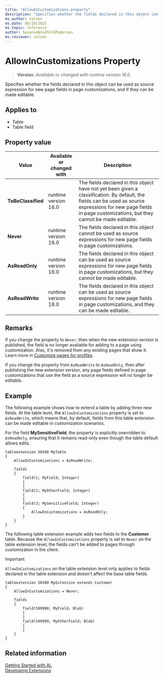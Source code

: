 ```yaml
---
title: "AllowInCustomizations property"
description: "Specifies whether the fields declared in this object can be used as source expression for new page fields in page customizations, and if they can be made editable."
ms.author: solsen
ms.date: 09/19/2025
ms.topic: reference
author: SusanneWindfeldPedersen
ms.reviewer: solsen
---
```

[//]: # (START>DO_NOT_EDIT)
[//]: # (IMPORTANT:Do not edit any of the content between here and the END>DO_NOT_EDIT.)
[//]: # (Any modifications should be made in the .xml files in the ModernDev repo.)
# AllowInCustomizations Property
> **Version**: _Available or changed with runtime version 16.0._

Specifies whether the fields declared in this object can be used as source expression for new page fields in page customizations, and if they can be made editable.

## Applies to
-   Table
-   Table field

## Property value

|Value|Available or changed with|Description|
|-----------|-----------|---------------------------------------|
|**ToBeClassified**|runtime version 16.0|The fields declared in this object have not yet been given a classification. By default, the fields can be used as source expressions for new page fields in page customizations, but they cannot be made editable.|
|**Never**|runtime version 16.0|The fields declared in this object cannot be used as source expressions for new page fields in page customizations.|
|**AsReadOnly**|runtime version 16.0|The fields declared in this object can be used as source expressions for new page fields in page customizations, but they cannot be made editable.|
|**AsReadWrite**|runtime version 16.0|The fields declared in this object can be used as source expressions for new page fields in page customizations, and they can be made editable.|

[//]: # (IMPORTANT: END>DO_NOT_EDIT)

## Remarks

If you change the property to `Never`, then when the new extension version is published, the field is no longer available for adding to a page using customization. Also, it's removed from any existing pages that show it. Learn more in [Customize pages for profiles](/dynamics365/business-central/ui-personalization-manage).

If you change the property from `AsReadWrite` to `AsReadOnly`, then after publishing the new extension version, any page fields defined in page customizations that use the field as a source expression will no longer be editable.

## Example

The following example shows how to extend a table by adding three new fields. At the table level, the `AllowInCustomizations` property is set to `AsReadWrite`, which means that, by default, fields from this table extension can be made editable in customization scenarios.

For the field **MySensitiveField**, the property is explicitly overridden to `AsReadOnly`, ensuring that it remains read-only even though the table default allows edits.

```AL
tableextension 50100 MyTable
{    
    AllowInCustomizations = AsReadWrite;

    fields
    {
        field(1; MyField; Integer)
        {
        }
        field(2; MyOtherField; Integer)
        {
        }
        field(3; MySensitiveField; Integer)
        {
            AllowInCustomizations = AsReadOnly;
        }
    }
}
```

The following table extension example adds two fields to the **Customer** table. Because the `AllowInCustomizations` property is set to `Never` on the table extension level, the fields can't be added to pages through customization in the client.  

> [!IMPORTANT]
> `AllowInCustomizations` on the table extension level only applies to fields declared in the table extension and doesn't affect the base table fields.

```AL
tableextension 50100 MyExtension extends Customer
{
    AllowInCustomizations = Never;

    fields
    {
        field(599998; MyField; Blob)
        {
        }
        field(599999; MyOtherField; Blob)
        {
        }
    }
}
```

## Related information  
[Getting Started with AL](../devenv-get-started.md)  
[Developing Extensions](../devenv-dev-overview.md)  